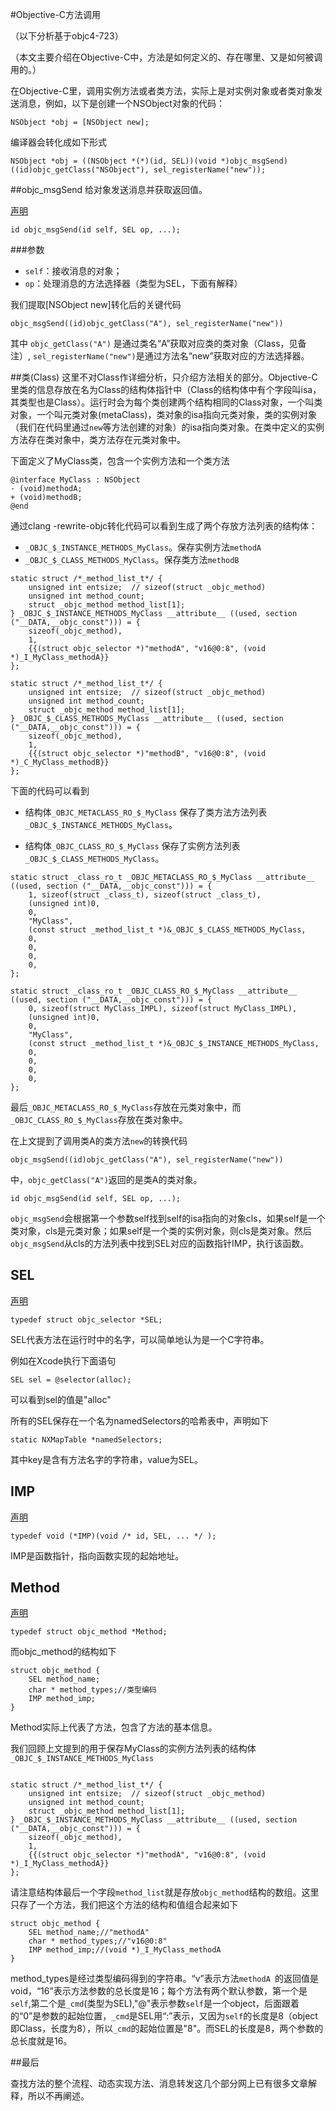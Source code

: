 #Objective-C方法调用

（以下分析基于objc4-723）

（本文主要介绍在Objective-C中，方法是如何定义的、存在哪里、又是如何被调用的。）

在Objective-C里，调用实例方法或者类方法，实际上是对实例对象或者类对象发送消息，例如，以下是创建一个NSObject对象的代码：

```
NSObject *obj = [NSObject new];
```
编译器会转化成如下形式

```
NSObject *obj = ((NSObject *(*)(id, SEL))(void *)objc_msgSend)((id)objc_getClass("NSObject"), sel_registerName("new"));
```

##objc_msgSend
给对象发送消息并获取返回值。

[声明](https://developer.apple.com/documentation/objectivec/1456712-objc_msgsend)

```
id objc_msgSend(id self, SEL op, ...);
```

###参数
* `self`：接收消息的对象；
* `op`：处理消息的方法选择器（类型为SEL，下面有解释）


我们提取[NSObject new]转化后的关键代码

```
objc_msgSend((id)objc_getClass("A"), sel_registerName("new"))
```

其中 `objc_getClass("A")` 是通过类名“A”获取对应类的类对象（Class，见备注）,
`sel_registerName("new")`是通过方法名“new”获取对应的方法选择器。


##类(Class)
这里不对Class作详细分析，只介绍方法相关的部分。Objective-C里类的信息存放在名为Class的结构体指针中（Class的结构体中有个字段叫isa，其类型也是Class）。运行时会为每个类创建两个结构相同的Class对象，一个叫类对象，一个叫元类对象(metaClass)，类对象的isa指向元类对象，类的实例对象（我们在代码里通过`new`等方法创建的对象）的isa指向类对象。在类中定义的实例方法存在类对象中，类方法存在元类对象中。

下面定义了MyClass类，包含一个实例方法和一个类方法

```
@interface MyClass : NSObject
- (void)methodA;
+ (void)methodB;
@end
```

通过clang -rewrite-objc转化代码可以看到生成了两个存放方法列表的结构体：

* `_OBJC_$_INSTANCE_METHODS_MyClass`。保存实例方法`methodA`
* `_OBJC_$_CLASS_METHODS_MyClass`。保存类方法`methodB`


```
static struct /*_method_list_t*/ {
	unsigned int entsize;  // sizeof(struct _objc_method)
	unsigned int method_count;
	struct _objc_method method_list[1];
} _OBJC_$_INSTANCE_METHODS_MyClass __attribute__ ((used, section ("__DATA,__objc_const"))) = {
	sizeof(_objc_method),
	1,
	{{(struct objc_selector *)"methodA", "v16@0:8", (void *)_I_MyClass_methodA}}
};

static struct /*_method_list_t*/ {
	unsigned int entsize;  // sizeof(struct _objc_method)
	unsigned int method_count;
	struct _objc_method method_list[1];
} _OBJC_$_CLASS_METHODS_MyClass __attribute__ ((used, section ("__DATA,__objc_const"))) = {
	sizeof(_objc_method),
	1,
	{{(struct objc_selector *)"methodB", "v16@0:8", (void *)_C_MyClass_methodB}}
};
```
下面的代码可以看到

* 结构体`_OBJC_METACLASS_RO_$_MyClass` 保存了类方法方法列表`_OBJC_$_INSTANCE_METHODS_MyClass`。

* 结构体`_OBJC_CLASS_RO_$_MyClass` 保存了实例方法列表`_OBJC_$_CLASS_METHODS_MyClass`。

```
static struct _class_ro_t _OBJC_METACLASS_RO_$_MyClass __attribute__ ((used, section ("__DATA,__objc_const"))) = {
	1, sizeof(struct _class_t), sizeof(struct _class_t), 
	(unsigned int)0, 
	0, 
	"MyClass",
	(const struct _method_list_t *)&_OBJC_$_CLASS_METHODS_MyClass,
	0, 
	0, 
	0, 
	0, 
};

static struct _class_ro_t _OBJC_CLASS_RO_$_MyClass __attribute__ ((used, section ("__DATA,__objc_const"))) = {
	0, sizeof(struct MyClass_IMPL), sizeof(struct MyClass_IMPL), 
	(unsigned int)0, 
	0, 
	"MyClass",
	(const struct _method_list_t *)&_OBJC_$_INSTANCE_METHODS_MyClass,
	0, 
	0, 
	0, 
	0, 
};
```
最后`_OBJC_METACLASS_RO_$_MyClass`存放在元类对象中，而`_OBJC_CLASS_RO_$_MyClass`存放在类对象中。

在上文提到了调用类A的类方法`new`的转换代码

```
objc_msgSend((id)objc_getClass("A"), sel_registerName("new"))
```
中，`objc_getClass("A")`返回的是类A的类对象。

```
id objc_msgSend(id self, SEL op, ...);
```
`objc_msgSend`会根据第一个参数self找到self的isa指向的对象cls，如果self是一个类对象，cls是元类对象；如果self是一个类的实例对象，则cls是类对象。然后`objc_msgSend`从cls的方法列表中找到SEL对应的函数指针IMP，执行该函数。

## SEL
[声明](https://developer.apple.com/documentation/objectivec/sel)

```
typedef struct objc_selector *SEL;
```
SEL代表方法在运行时中的名字，可以简单地认为是一个C字符串。

例如在Xcode执行下面语句

```
SEL sel = @selector(alloc);
```
可以看到sel的值是"alloc"

所有的SEL保存在一个名为namedSelectors的哈希表中，声明如下

```
static NXMapTable *namedSelectors;
```
其中key是含有方法名字的字符串，value为SEL。

## IMP
[声明](https://developer.apple.com/documentation/objectivec/objective-c_runtime/imp?language=objc)

```
typedef void (*IMP)(void /* id, SEL, ... */ ); 
```
IMP是函数指针，指向函数实现的起始地址。

## Method

[声明](https://developer.apple.com/documentation/objectivec/method?language=objc)

```
typedef struct objc_method *Method;

```

而objc_method的结构如下

```
struct objc_method {
    SEL method_name;
    char * method_types;//类型编码
    IMP method_imp;
}  
```
Method实际上代表了方法，包含了方法的基本信息。


我们回顾上文提到的用于保存MyClass的实例方法列表的结构体`_OBJC_$_INSTANCE_METHODS_MyClass`

```

static struct /*_method_list_t*/ {
    unsigned int entsize;  // sizeof(struct _objc_method)
    unsigned int method_count;
    struct _objc_method method_list[1];
} _OBJC_$_INSTANCE_METHODS_MyClass __attribute__ ((used, section ("__DATA,__objc_const"))) = {
    sizeof(_objc_method),
    1,
    {{(struct objc_selector *)"methodA", "v16@0:8", (void *)_I_MyClass_methodA}}
};
```

请注意结构体最后一个字段`method_list`就是存放`objc_method`结构的数组。这里只存了一个方法，我们把这个方法的结构和值组合起来如下

```
struct objc_method {
    SEL method_name;//"methodA"
    char * method_types;//"v16@0:8"
    IMP method_imp;//(void *)_I_MyClass_methodA
} 
```
method_types是经过类型编码得到的字符串。“v”表示方法`methodA `的返回值是void，“16”表示方法参数的总长度是16；每个方法有两个默认参数，第一个是`self`,第二个是`_cmd`(类型为SEL),"@"表示参数`self`是一个object，后面跟着的“0”是参数的起始位置，`_cmd`是SEL用“:”表示，又因为`self`的长度是8（object即Class，长度为8），所以`_cmd`的起始位置是"8"。而SEL的长度是8，两个参数的总长度就是16。

##最后

查找方法的整个流程、动态实现方法、消息转发这几个部分网上已有很多文章解释，所以不再阐述。
